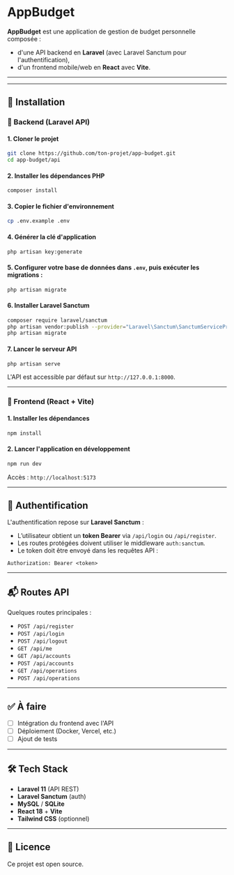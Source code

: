# AppBudget

**AppBudget** est une application de gestion de budget personnelle composée :
- d'une API backend en **Laravel** (avec Laravel Sanctum pour l'authentification),
- d'un frontend mobile/web en **React** avec **Vite**.

---

---

## 🚀 Installation

### 🔧 Backend (Laravel API)

#### 1. Cloner le projet

```bash
git clone https://github.com/ton-projet/app-budget.git
cd app-budget/api
```

#### 2. Installer les dépendances PHP

```bash
composer install
```

#### 3. Copier le fichier d'environnement

```bash
cp .env.example .env
```

#### 4. Générer la clé d'application

```bash
php artisan key:generate
```

#### 5. Configurer votre base de données dans `.env`, puis exécuter les migrations :

```bash
php artisan migrate
```

#### 6. Installer Laravel Sanctum

```bash
composer require laravel/sanctum
php artisan vendor:publish --provider="Laravel\Sanctum\SanctumServiceProvider"
php artisan migrate
```

#### 7. Lancer le serveur API

```bash
php artisan serve
```

L'API est accessible par défaut sur `http://127.0.0.1:8000`.

---

### 🧩 Frontend (React + Vite)

#### 1. Installer les dépendances

```bash
npm install
```

#### 2. Lancer l'application en développement

```bash
npm run dev
```

Accès : `http://localhost:5173`

---

## 🔐 Authentification

L'authentification repose sur **Laravel Sanctum** :

- L’utilisateur obtient un **token Bearer** via `/api/login` ou `/api/register`.
- Les routes protégées doivent utiliser le middleware `auth:sanctum`.
- Le token doit être envoyé dans les requêtes API :

```http
Authorization: Bearer <token>
```

---

## 📬 Routes API

Quelques routes principales :
- `POST /api/register`
- `POST /api/login`
- `POST /api/logout`
- `GET /api/me`
- `GET /api/accounts`
- `POST /api/accounts`
- `GET /api/operations`
- `POST /api/operations`

---

## ✅ À faire

- [ ] Intégration du frontend avec l'API
- [ ] Déploiement (Docker, Vercel, etc.)
- [ ] Ajout de tests

---

## 🛠️ Tech Stack

- **Laravel 11** (API REST)
- **Laravel Sanctum** (auth)
- **MySQL** / **SQLite**
- **React 18** + **Vite**
- **Tailwind CSS** (optionnel)

---

## 📄 Licence

Ce projet est open source.